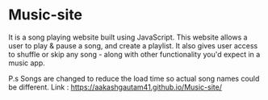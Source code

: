 # Music-site
It is a song playing website built using JavaScript. This website allows a user to play & pause a song, and create a playlist. It also gives user access to shuffle or skip any song - along with other functionality you'd expect in a music app.

P.s Songs are changed to reduce the load time so actual song names could be different.
Link : https://aakashgautam41.github.io/Music-site/
